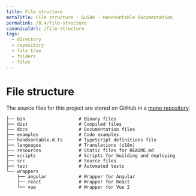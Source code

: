 ```yaml
---
title: File structure
metaTitle: File structure - Guide - Handsontable Documentation
permalink: /8.4/file-structure
canonicalUrl: /file-structure
tags:
  - directory
  - repository
  - file tree
  - folders
  - files
---
```


# File structure

The source files for this project are stored on GitHub in a [mono repository](https://github.com/handsontable/handsontable).
```
├── bin                    # Binary files
├── dist                   # Compiled files
├── docs                   # Documentation files
├── examples               # Code examples
├── handsontable.d.ts      # TypeScript definitions file
├── languages              # Translations (i18n)
├── resources              # Static files for README.md
├── scripts                # Scripts for building and deploying
├── src                    # Source files
├── test                   # Automated tests
└── wrappers
    ├── angular            # Wrapper for Angular
    ├── react              # Wrapper for React
    └── vue                # Wrapper for Vue 2
```
